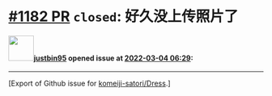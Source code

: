 # [\#1182 PR](https://github.com/komeiji-satori/Dress/pull/1182) `closed`: 好久没上传照片了

#### <img src="https://avatars.githubusercontent.com/u/39414738?u=34555ba94f259f148b8974fc86d2ed5e2eefdbc6&v=4" width="50">[justbin95](https://github.com/justbin95) opened issue at [2022-03-04 06:29](https://github.com/komeiji-satori/Dress/pull/1182):






-------------------------------------------------------------------------------



[Export of Github issue for [komeiji-satori/Dress](https://github.com/komeiji-satori/Dress).]
